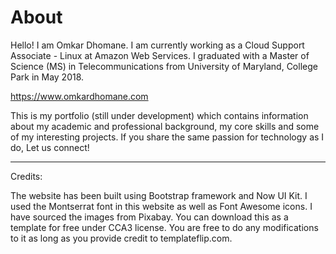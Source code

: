 About
====================

Hello! I am Omkar Dhomane. I am currently working as a Cloud Support Associate - Linux at Amazon Web Services. I graduated with a Master of Science (MS) in Telecommunications from University of Maryland, College Park in May 2018.

https://www.omkardhomane.com

This is my portfolio (still under development) which contains information about my academic and professional background, my core skills and some of my interesting projects. If you share the same passion for technology as I do, Let us connect!

---------------------

Credits:

The website has been built using Bootstrap framework and Now UI Kit. I used the Montserrat font in this website as well as Font Awesome icons. I have sourced the images from Pixabay. You can download this as a template for free under CCA3 license. You are free to do any modifications to it as long as you provide credit to templateflip.com.
